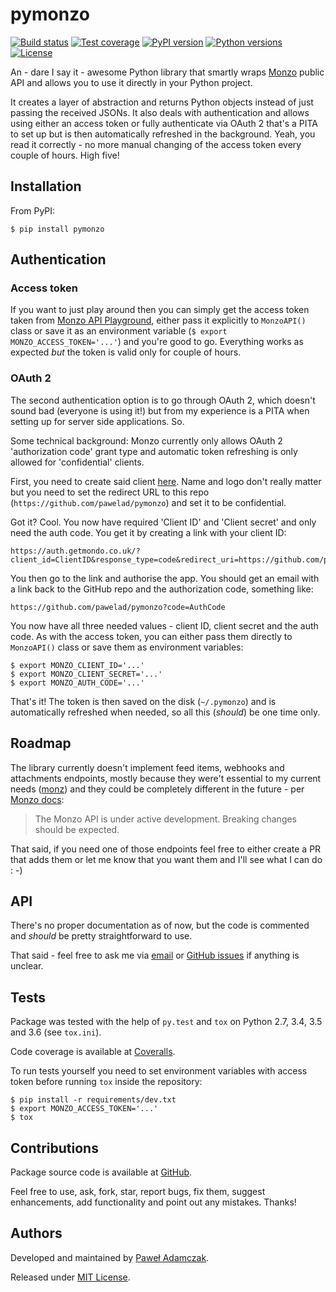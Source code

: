 # pymonzo
[![Build status](https://img.shields.io/travis/pawelad/pymonzo.svg)][travis]
[![Test coverage](https://img.shields.io/coveralls/pawelad/pymonzo.svg)][coveralls]
[![PyPI version](https://img.shields.io/pypi/v/pymonzo.svg)][pypi]
[![Python versions](https://img.shields.io/pypi/pyversions/pymonzo.svg)][pypi]
[![License](https://img.shields.io/github/license/pawelad/pymonzo.svg)][license]

An - dare I say it - awesome Python library that smartly wraps [Monzo][monzo]
public API and allows you to use it directly in your Python project.

It creates a layer of abstraction and returns Python objects instead of just
passing the received JSONs. It also deals with authentication and allows using
either an access token or fully authenticate via OAuth 2 that's a PITA to set
up but is then automatically refreshed in the background. Yeah, you read it
correctly - no more manual changing of the access token every couple of hours.
High five!

## Installation
From PyPI:

```
$ pip install pymonzo
```

## Authentication

### Access token
If you want to just play around then you can simply get the access token taken
from [Monzo API Playground][monzo api playground], either pass it explicitly to
`MonzoAPI()` class or save it as an environment variable
(`$ export MONZO_ACCESS_TOKEN='...'`) and you're good to go. Everything works
as expected _but_ the token is valid only for couple of hours.

### OAuth 2
The second authentication option is to go through OAuth 2, which doesn't sound
bad (everyone is using it!) but from my experience is a PITA when setting up
for server side applications. So.

Some technical background: Monzo currently only allows OAuth 2 'authorization 
code' grant type and automatic token refreshing is only allowed for
'confidential' clients.

First, you need to create said client [here][monzo api client]. Name and logo
don't really matter but you need to set the redirect URL to this repo
(`https://github.com/pawelad/pymonzo`) and set it to be confidential.

Got it? Cool. You now have required 'Client ID' and 'Client secret' and only
need the auth code. You get it by creating a link with your client ID:

```
https://auth.getmondo.co.uk/?client_id=ClientID&response_type=code&redirect_uri=https://github.com/pawelad/pymonzo
```

You then go to the link and authorise the app. You should get an email with a
link back to the GitHub repo and the authorization code, something like:

```
https://github.com/pawelad/pymonzo?code=AuthCode
```

You now have all three needed values - client ID, client secret and the auth
code. As with the access token, you can either pass them directly to
`MonzoAPI()` class or save them as environment variables:

```shell
$ export MONZO_CLIENT_ID='...'
$ export MONZO_CLIENT_SECRET='...'
$ export MONZO_AUTH_CODE='...'
```

That's it! The token is then saved on the disk (`~/.pymonzo`) and is
automatically refreshed when needed, so all this (_should_) be one time only.

## Roadmap
The library currently doesn't implement feed items, webhooks and attachments
endpoints, mostly because they were't essential to my current needs
([monz][monz]) and they could be completely different in the future - per
[Monzo docs][monzo docs introduction]:
> The Monzo API is under active development. Breaking changes should be expected.

That said, if you need one of those endpoints feel free to either create a PR
that adds them or let me know that you want them and I'll see what I can do : -)

## API
There's no proper documentation as of now, but the code is commented and
*should* be pretty straightforward to use.

That said - feel free to ask me via [email](mailto:pawel.ad@gmail.com) or 
[GitHub issues][github add issue] if anything is unclear.

## Tests
Package was tested with the help of `py.test` and `tox` on Python 2.7, 3.4, 3.5
and 3.6 (see `tox.ini`).

Code coverage is available at [Coveralls][coveralls].

To run tests yourself you need to set environment variables with access token
before running `tox` inside the repository:

```shell
$ pip install -r requirements/dev.txt
$ export MONZO_ACCESS_TOKEN='...'
$ tox
```

## Contributions
Package source code is available at [GitHub][github].

Feel free to use, ask, fork, star, report bugs, fix them, suggest enhancements,
add functionality and point out any mistakes. Thanks!

## Authors
Developed and maintained by [Paweł Adamczak][pawelad].

Released under [MIT License][license].


[coveralls]: https://coveralls.io/github/pawelad/pymonzo
[github add issue]: https://github.com/pawelad/pymonzo/issues/new
[github]: https://github.com/pawelad/pymonzo
[license]: https://github.com/pawelad/pymonzo/blob/master/LICENSE
[monz]: https://github.com/pawelad/monz
[monzo]: https://monzo.com/
[monzo api client]: https://developers.getmondo.co.uk/apps/home
[monzo api playground]: https://developers.getmondo.co.uk/api/playground
[monzo docs introduction]: https://monzo.com/docs/#introduction
[pawelad]: https://github.com/pawelad
[pypi]: https://pypi.python.org/pypi/pymonzo
[travis]: https://travis-ci.org/pawelad/pymonzo
